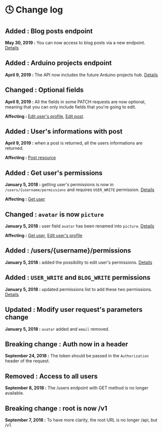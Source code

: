 # 🕓 Change log

## Added : Blog posts endpoint

**May 30, 2019 :** You can now access to blog posts via a new endpoint. [Details](resources/BlogPost.md)

## Added : Arduino projects endpoint

**April 9, 2019 :** The API now includes the future Arduino projects hub. [Details](resources/Arduino.md)

## Changed : Optional fields

**April 9, 2019 :** All the fields in some PATCH requests are now optional, meaning that you can only include fields that you're going to edit.

**Affecting :** [Edit user's profile](resources/User.md#edit-users-profile), [Edit post](resources/Post.md#edit-post).

## Added : User's informations with post

**April 9, 2019 :** when a post is returned, all the users informations are returned.

**Affecting :** [Post resource](resources/Post.md)

## Added : Get user's permissions

**January 5, 2018 :** getting user's permissions is now in `/users/{username/permissions` and requires `USER_WRITE` permission. [Details](resources/User.md#get-users-permissions)

**Affecting :** [Get user](resources/User.md#get-user)

## Changed : `avatar` is now `picture`

**January 5, 2018 :** user field `avatar` has been renamed into `picture`. [Details](resources/User.md)

**Affecting :** [Get user](resources/User.md#get-user), [Edit user's profile](resources/User.md#edit-users-profile)

## Added : /users/{username}/permissions

**January 5, 2018 :** added the possibility to edit user's permissions. [Details](resources/User.md#edit-users-permissions)

## Added : `USER_WRITE` and `BLOG_WRITE` permissions

**January 5, 2018 :** updated permissions list to add these two permissions. [Details](topics/Permissions.md)

## Updated : Modify user request's parameters change

**January 5, 2018 :** `avatar` added and `email` removed.

## Breaking change : Auth now in a header

**September 24, 2018 :** The token should be passed in the `Authorization` header of the request.

## Removed : Access to all users

**September 8, 2018 :** The /users endpoint with GET method is no longer available.

## Breaking change : root is now /v1

**September 7, 2018 :** To have more clarity, the root URL is no longer /api, but /v1.
